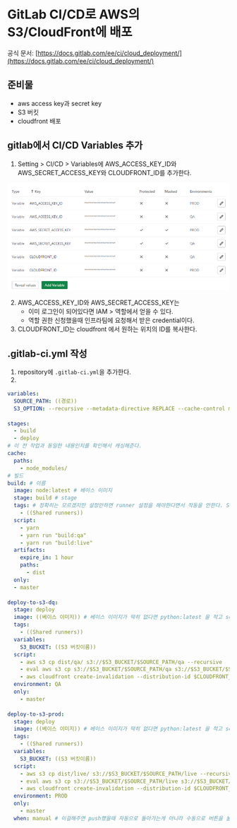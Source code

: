 # GitLab CI/CD로 AWS의 S3/CloudFront에 배포
공식 문서: [https://docs.gitlab.com/ee/ci/cloud_deployment/](https://docs.gitlab.com/ee/ci/cloud_deployment/)
## 준비물
- aws access key과 secret key
- S3 버킷
- cloudfront 배포

## gitlab에서 CI/CD Variables 추가
1. Setting > CI/CD > Variables에 AWS_ACCESS_KEY_ID와 AWS_SECRET_ACCESS_KEY와 CLOUDFRONT_ID를 추가한다.
<img src="./img/variables.png" alt="variables 모습"/>

2. AWS_ACCESS_KEY_ID와 AWS_SECRET_ACCESS_KEY는 
    - 이미 로그인이 되어있다면 IAM > 역할에서 얻을 수 있다.
    - 역할 권한 신청했을때 인프라팀에 요청해서 받은 credential이다.
3. CLOUDFRONT_ID는 cloudfront 에서 원하는 위치의 ID를 복사한다.

## .gitlab-ci.yml 작성
1. repository에 `.gitlab-ci.yml`을 추가한다.
2. 
``` yaml
variables: 
  SOURCE_PATH: ((경로))
  S3_OPTION: --recursive --metadata-directive REPLACE --cache-control max-age=5184000

stages: 
  - build
  - deploy
# 이 전 작업과 동일한 내용인지를 확인해서 캐싱해준다.
cache:
  paths:
    - node_modules/
# 빌드
build: # 이름
  image: node:latest # 베이스 이미지
  stage: build # stage
  tags: # 정확히는 모르겠지만 설정안하면 runner 설정을 해야한다면서 작동을 안한다. Shared runners있으면 넣으면 되는듯.
    - ((Shared runners))
  script: 
    - yarn
    - yarn run "build:qa"
    - yarn run "build:live"
  artifacts:
    expire_in: 1 hour
    paths:
      - dist
  only:
  - master

deploy-to-s3-dq:
  stage: deploy
  image: ((베이스 이미지)) # 베이스 이미지가 딱히 없다면 python:latest 을 적고 script에서 aws cli 설치 해줘야 함.
  tags:
    - ((Shared runners))
  variables:
    S3_BUCKET: ((S3 버킷이름))
  script:
    - aws s3 cp dist/qa/ s3://$S3_BUCKET/$SOURCE_PATH/qa --recursive
    - eval aws s3 cp s3://$S3_BUCKET/$SOURCE_PATH/qa s3://$S3_BUCKET/$SOURCE_PATH/qa "$S3_OPTION"
    - aws cloudfront create-invalidation --distribution-id $CLOUDFRONT_ID --paths "/$SOURCE_PATH*"
  environment: QA
  only:
    - master

deploy-to-s3-prod:
  stage: deploy
  image: ((베이스 이미지)) # 베이스 이미지가 딱히 없다면 python:latest 을 적고 script에서 aws cli 설치 해줘야 함.
  tags:
    - ((Shared runners))
  variables:
    S3_BUCKET: ((S3 버킷이름))
  script:
    - aws s3 cp dist/live/ s3://$S3_BUCKET/$SOURCE_PATH/live --recursive
    - eval aws s3 cp s3://$S3_BUCKET/$SOURCE_PATH/live s3://$S3_BUCKET/$SOURCE_PATH/live "$S3_OPTION"
    - aws cloudfront create-invalidation --distribution-id $CLOUDFRONT_ID --paths "/$SOURCE_PATH*"
  environment: PROD
  only:
    - master
  when: manual # 이걸해주면 push했을때 자동으로 돌아가는게 아니라 수동으로 버튼을 눌러줘야 함.

```